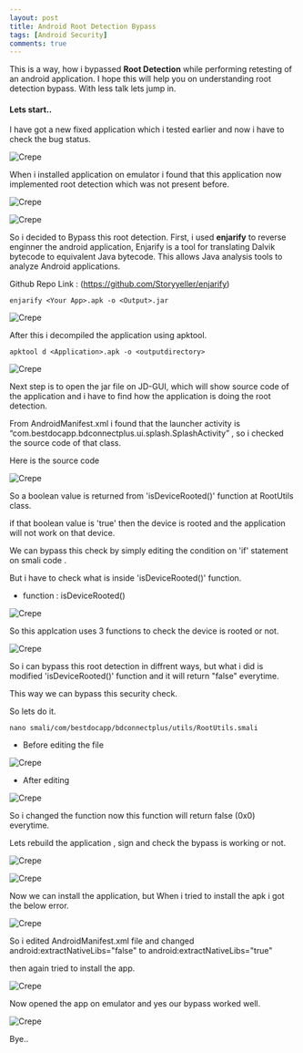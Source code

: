 ```yaml
---
layout: post
title: Android Root Detection Bypass
tags: [Android Security]
comments: true
---
```


This is a way, how i bypassed **Root Detection** while performing retesting of an android application. I hope this will help you on understanding root detection bypass. With less talk lets jump in.

#### Lets start..

I have got a new fixed application which i tested earlier and now i have to check the bug status.

![Crepe](https://raw.githubusercontent.com/Masscan/masscan.github.io/master/assets/img/ard1.png)

When i installed application on emulator i found that this application now implemented root detection which was not present before.

![Crepe](https://raw.githubusercontent.com/Masscan/masscan.github.io/master/assets/img/ard2.png)

![Crepe](https://raw.githubusercontent.com/Masscan/masscan.github.io/master/assets/img/ard3.png)

So i decided to Bypass this root detection. First, i used **enjarify** to reverse enginner the android application, Enjarify is a tool for translating Dalvik bytecode to equivalent Java bytecode. This allows Java analysis tools to analyze Android applications.

Github Repo Link : (https://github.com/Storyyeller/enjarify)

~~~
enjarify <Your App>.apk -o <Output>.jar
~~~

![Crepe](https://raw.githubusercontent.com/Masscan/masscan.github.io/master/assets/img/ard4.png)

After this i decompiled the application using apktool.

~~~
apktool d <Application>.apk -o <outputdirectory>
~~~

![Crepe](https://raw.githubusercontent.com/Masscan/masscan.github.io/master/assets/img/ard5.png)

Next step is to open the jar file on JD-GUI, which will show source code of the application and i have to find how the application is doing the root detection. 

From AndroidManifest.xml i found that the launcher activity is “com.bestdocapp.bdconnectplus.ui.splash.SplashActivity” , so i checked the source code of that class.

Here is the source code

![Crepe](https://raw.githubusercontent.com/Masscan/masscan.github.io/master/assets/img/ard6.png)

So a boolean value is returned from 'isDeviceRooted()' function at RootUtils class.

if that boolean value is 'true' then the device is rooted and the application will not work on that device.

We can bypass this check by simply editing the condition on 'if' statement  on smali code .

But i have to check what is inside 'isDeviceRooted()' function.

* function : isDeviceRooted()

![Crepe](https://raw.githubusercontent.com/Masscan/masscan.github.io/master/assets/img/ard8.png)

So this applcation uses 3 functions to check the device is rooted or not.

![Crepe](https://raw.githubusercontent.com/Masscan/masscan.github.io/master/assets/img/ard7.png)

So i can bypass this root detection in diffrent ways, but what i did is modified 'isDeviceRooted()' function and it will return "false" everytime.

This way we can bypass this security check.

So lets do it.

~~~
nano smali/com/bestdocapp/bdconnectplus/utils/RootUtils.smali
~~~

* Before editing the file

![Crepe](https://raw.githubusercontent.com/Masscan/masscan.github.io/master/assets/img/ard9.png)

* After editing

![Crepe](https://raw.githubusercontent.com/Masscan/masscan.github.io/master/assets/img/ard10.png)

So i changed the function now this function will return false (0x0) everytime.

Lets rebuild the application , sign and check the bypass is working or not.

![Crepe](https://raw.githubusercontent.com/Masscan/masscan.github.io/master/assets/img/ard11.png)

![Crepe](https://raw.githubusercontent.com/Masscan/masscan.github.io/master/assets/img/ard12.png)

Now we can install the application, but When i tried to install the apk i got the below error.

![Crepe](https://raw.githubusercontent.com/Masscan/masscan.github.io/master/assets/img/ard13.png)

So i edited AndroidManifest.xml file and changed android:extractNativeLibs="false" to android:extractNativeLibs="true"

then again tried to install the app.

![Crepe](https://raw.githubusercontent.com/Masscan/masscan.github.io/master/assets/img/ard14.png)

Now opened the app on emulator and yes our bypass worked well.

![Crepe](https://raw.githubusercontent.com/Masscan/masscan.github.io/master/assets/img/ard15.png)

Bye..
